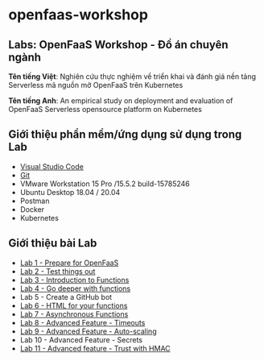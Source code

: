 # openfaas-workshop

## Labs: OpenFaaS Workshop - Đồ án chuyên ngành

**Tên tiếng Việt**: Nghiên cứu thực nghiệm về triển khai và đánh giá nền tảng Serverless mã nguồn mở OpenFaaS trên Kubernetes

**Tên tiếng Anh**: An empirical study on deployment and evaluation of OpenFaaS Serverless opensource platform on Kubernetes

## Giới thiệu phần mềm/ứng dụng sử dụng trong Lab
- [Visual Studio Code](https://code.visualstudio.com/)
- [Git](https://git-scm.com/downloads)
- VMware Workstation 15 Pro /15.5.2 build-15785246
- Ubuntu Desktop 18.04 / 20.04
- Postman
- Docker
- Kubernetes

## Giới thiệu bài Lab
- [Lab 1 - Prepare for OpenFaaS](lab1.md)
- [Lab 2 - Test things out](lab2.md)
- [Lab 3 - Introduction to Functions](lab3.md)
- [Lab 4 - Go deeper with functions](lab4.md)
- Lab 5 - Create a GitHub bot
- [Lab 6 - HTML for your functions](lab6.md)
- [Lab 7 - Asynchronous Functions](lab7.md)
- [Lab 8 - Advanced Feature - Timeouts](lab8.md)
- [Lab 9 - Advanced Feature - Auto-scaling](lab9.md)
- Lab 10 - Advanced Feature - Secrets
- [Lab 11 - Advanced feature - Trust with HMAC](lab11.md)